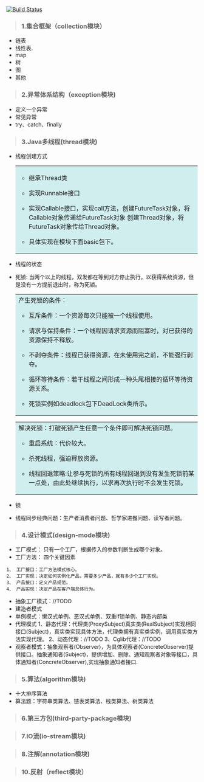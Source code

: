 [![Build Status](https://travis-ci.org/lmmmmmm/JavaBase.svg?branch=master)](https://travis-ci.org/lmmmmmm/JavaBase)

>  ### 1.集合框架（collection模块） 
   * 链表       
   * 线性表.
   * map
   * 树
   * 图
   * 其他
   
>  ### 2.异常体系结构（exception模块)  
   * 定义一个异常
   * 常见异常
   * try、catch、finally

>  ### 3.Java多线程(thread模块)
   * 线程创建方式
      <table><tr><td bgcolor=#D1EEEE>
      
        + 继承Thread类  
          
        + 实现Runnable接口
        
        + 实现Callable接口，实现call方法，创建FutureTask对象，将Callable对象传递给FutureTask对象
            创建Thread对象，将FutureTask对象传给Thread对象。
            
        + 具体实现在模块下面basic包下。 
      </td></tr></table>
   * 线程的状态
   * 死锁: 当两个以上的线程，双发都在等到对方停止执行，以获得系统资源，但是没有一方提前退出时，称为死锁。
        <table><tr><td bgcolor=#D1EEEE>
         产生死锁的条件：  
         
       + 互斥条件：一个资源每次只能被一个线程使用。  
         
       + 请求与保持条件：一个线程因请求资源而阻塞时，对已获得的资源保持不释放。
       
       + 不剥夺条件：线程已获得资源，在未使用完之前，不能强行剥夺。
           
       + 循环等待条件：若干线程之间形成一种头尾相接的循环等待资源关系。
       
       + 死锁实例如deadlock包下DeadLock类所示。
           
        </td></tr></table>
        
     <table><tr><td bgcolor=#D1EEEE>
        解决死锁：打破死锁产生任意一个条件即可解决死锁问题。
 
        +  重启系统：代价较大。
        
        +  杀死线程，强迫释放资源。
        
        +  线程回退策略:让参与死锁的所有线程回退到没有发生死锁前某一点处，由此处继续执行，以求再次执行时不会发生死锁。  
     </td></tr></table>
     
   * 锁
   
   * 线程同步经典问题：生产者消费者问题、哲学家进餐问题、读写者问题。
   
>  ### 4.设计模式(design-mode模块)
   * 工厂模式： 只有一个工厂，根据传入的参数判断生成哪个对象。
   * 工厂方法： 四个关键因素
   
    1、 工厂接口：工厂方法模式核心。
    2、 工厂实现：决定如何实例化产品，需要多少产品，就有多少个工厂实现。
    3、 产品接口：定义产品规范。
    4、 产品实现：决定产品在客户端具体行为。
   * 抽象工厂模式：//TODO 
   * 建造者模式
   * 单例模式：懒汉式单例、恶汉式单例、双重if锁单例、静态内部类
   * 代理模式
    1、静态代理：代理类(ProxySubject)真实类(RealSubject)实现相同接口(Subject)，真实类实现具体方法，代理类拥有真实类实例，调用真实类方法实现代理。
    2、动态代理：//TODO
    3、Cglib代理：//TODO
   * 观察者模式：抽象观察者(Observer)，为具体观察者(ConcreteObserver)提供接口。抽象通知者(Subject)，提供增加、删除、通知观察者对象等接口，具体通知者(ConcreteObserver),实现抽象通知者接口.
>  ### 5.算法(algorithm模块)
   * 十大排序算法
   * 算法题：字符串类算法、链表类算法、栈类算法、树类算法
   
>  ### 6.第三方包(third-party-package模块)
   

>  ### 7.IO流(io-stream模块)


>  ### 8.注解(annotation模块)


>  ### 10.反射（reflect模块）
